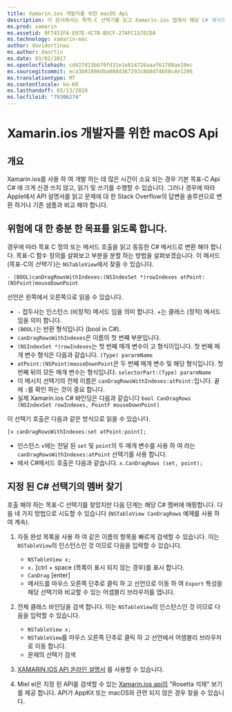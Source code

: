 ```yaml
---
title: Xamarin.ios 개발자를 위한 macOS Api
description: 이 문서에서는 목적-C 선택기를 읽고 Xamarin.ios 앱에서 해당 C# 메서드를 찾는 방법을 설명 합니다.
ms.prod: xamarin
ms.assetid: 9F7451FA-E07E-4C7B-B5CF-27AFC157ECDA
ms.technology: xamarin-mac
author: davidortinau
ms.author: daortin
ms.date: 03/02/2017
ms.openlocfilehash: cd427d13bb79fd31e1e814726aaaf61788ae10ec
ms.sourcegitcommit: eca3b01098dba004d367292c8b0d74b58c4e1206
ms.translationtype: MT
ms.contentlocale: ko-KR
ms.lasthandoff: 03/13/2020
ms.locfileid: "79306274"
---
```

# <a name="macos-apis-for-xamarinmac-developers"></a>Xamarin.ios 개발자를 위한 macOS Api

## <a name="overview"></a>개요

Xamarin.ios를 사용 하 여 개발 하는 데 많은 시간이 소요 되는 경우 기본 목표-C Api C# 에 크게 신경 쓰지 않고, 읽기 및 쓰기를 수행할 수 있습니다. 그러나 경우에 따라 Apple에서 API 설명서를 읽고 문제에 대 한 Stack Overflow의 답변을 솔루션으로 변환 하거나 기존 샘플과 비교 해야 합니다.

## <a name="reading-enough-objective-c-to-be-dangerous"></a>위험에 대 한 충분 한 목표를 읽도록 합니다.

경우에 따라 목표 C 정의 또는 메서드 호출을 읽고 동등한 C# 메서드로 변환 해야 합니다. 목표-C 함수 정의를 살펴보고 부분을 분할 하는 방법을 살펴보겠습니다. 이 메서드 (목표-C의 *선택기* )는 `NSTableView`에서 찾을 수 있습니다.

```objc
- (BOOL)canDragRowsWithIndexes:(NSIndexSet *)rowIndexes atPoint:(NSPoint)mouseDownPoint
```

선언은 왼쪽에서 오른쪽으로 읽을 수 있습니다.

- `-` 접두사는 인스턴스 (비정적) 메서드 임을 의미 합니다. +는 클래스 (정적) 메서드 임을 의미 합니다.
- `(BOOL)`는 반환 형식입니다 (bool in C#).
- `canDragRowsWithIndexes`은 이름의 첫 번째 부분입니다.
- `(NSIndexSet *)rowIndexes`는 첫 번째 매개 변수이 고 형식이입니다. 첫 번째 매개 변수 형식은 다음과 같습니다. `(Type) pararmName`
- `atPoint:(NSPoint)mouseDownPoint`은 두 번째 매개 변수 및 해당 형식입니다. 첫 번째 뒤의 모든 매개 변수는 형식입니다. `selectorPart:(Type) pararmName`
- 이 메시지 선택기의 전체 이름은 `canDragRowsWithIndexes:atPoint:`입니다. 끝에 `:`를 확인 하는 것이 중요 합니다.
- 실제 Xamarin.ios C# 바인딩은 다음과 같습니다 `bool CanDragRows (NSIndexSet rowIndexes, PointF mouseDownPoint)`

이 선택기 호출은 다음과 같은 방식으로 읽을 수 있습니다.

```objc
[v canDragRowsWithIndexes:set atPoint:point];
```

- 인스턴스 `v`에는 전달 된 `set` 및 `point`의 두 매개 변수를 사용 하 여 라는 `canDragRowsWithIndexes:atPoint` 선택기를 사용 합니다.
- 에서 C#메서드 호출은 다음과 같습니다. `x.CanDragRows (set, point);`

<a name="finding_selector" />

## <a name="finding-the-c-member-for-a-given-selector"></a>지정 된 C# 선택기의 멤버 찾기

호출 해야 하는 목표-C 선택기를 찾았지만 다음 단계는 해당 C# 멤버에 매핑합니다. 다음 네 가지 방법으로 시도할 수 있습니다 (`NSTableView CanDragRows` 예제를 사용 하 여 계속).

1. 자동 완성 목록을 사용 하 여 같은 이름의 항목을 빠르게 검색할 수 있습니다. 이는 `NSTableView`의 인스턴스인 것 이므로 다음을 입력할 수 있습니다.

    - `NSTableView x;`
    - `x.` [ctrl + space (목록이 표시 되지 않는 경우)를 표시 합니다.
    - `CanDrag` [enter]
    - 메서드를 마우스 오른쪽 단추로 클릭 하 고 선언으로 이동 하 여 `Export` 특성을 해당 선택기와 비교할 수 있는 어셈블리 브라우저를 엽니다.

2. 전체 클래스 바인딩을 검색 합니다. 이는 `NSTableView`의 인스턴스인 것 이므로 다음을 입력할 수 있습니다.

    - `NSTableView x;`
    - `NSTableView`를 마우스 오른쪽 단추로 클릭 하 고 선언에서 어셈블리 브라우저로 이동 합니다.
    - 문제의 선택기 검색

3. [XAMARIN.IOS API 온라인 설명서](https://docs.microsoft.com/dotnet/api/?view=xamarinmac-3.0) 를 사용할 수 있습니다.

4. Miel el은 지정 된 API를 검색할 수 있는 [Xamarin.ios api의](https://tirania.org/tmp/rosetta.html) "Rosetta 석재" 보기를 제공 합니다. API가 AppKit 또는 macOS와 관련 되지 않은 경우 찾을 수 있습니다.

<!--
Note: In some cases, the assembly browser can hit a bug where it will open but not jump to the right definition. Keep that tab open, switch back to your source code and try again.
Note: The assembly browser tricks currently only works with Xamarin.Mac Classic. This will be fixed in a future version.
-->
